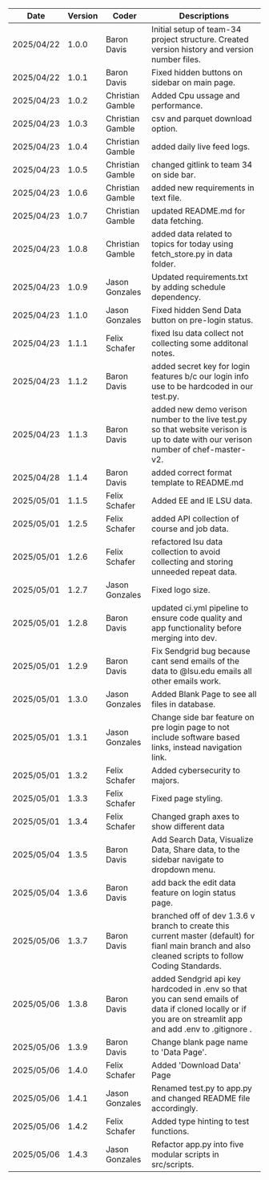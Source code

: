 | Date       | Version | Coder       | Descriptions                                   |
|------------|---------|-------------|------------------------------------------------|
| 2025/04/22 | 1.0.0   | Baron Davis | Initial setup of team-34 project structure. Created version history and version number files. |
| 2025/04/22 | 1.0.1   | Baron Davis | Fixed hidden buttons on sidebar on main page. |
| 2025/04/23 | 1.0.2   | Christian Gamble | Added Cpu ussage and performance. |
| 2025/04/23 | 1.0.3   | Christian Gamble | csv and parquet download option. |
| 2025/04/23 | 1.0.4   | Christian Gamble | added daily live feed logs. |
| 2025/04/23 | 1.0.5   | Christian Gamble | changed gitlink to team 34 on side bar. |
| 2025/04/23 | 1.0.6   | Christian Gamble | added new requirements in text file. |
| 2025/04/23 | 1.0.7   | Christian Gamble | updated README.md for data fetching. |
| 2025/04/23 | 1.0.8   | Christian Gamble | added data related to topics for today using fetch_store.py in data folder. |
| 2025/04/23 | 1.0.9   | Jason Gonzales | Updated requirements.txt by adding schedule dependency. |
| 2025/04/23 | 1.1.0   | Jason Gonzales | Fixed hidden Send Data button on pre-login status. |
| 2025/04/23 | 1.1.1   | Felix Schafer | fixed lsu data collect not collecting some additonal notes. |
| 2025/04/23 | 1.1.2   | Baron Davis | added secret key for login features b/c our login info use to be hardcoded in our test.py. |
| 2025/04/23 | 1.1.3   | Baron Davis | added new demo verison number to the live test.py so that website verison is up to date with our verison number of chef-master-v2. |
| 2025/04/28 | 1.1.4   | Baron Davis | added correct format template to README.md |
| 2025/05/01 | 1.1.5   | Felix Schafer | Added EE and IE LSU data. |
| 2025/05/01 | 1.2.5   | Felix Schafer | added API collection of course and job data. |
| 2025/05/01 | 1.2.6   | Felix Schafer | refactored lsu data collection to avoid collecting and storing unneeded repeat data. |
| 2025/05/01 | 1.2.7   | Jason Gonzales | Fixed logo size. |
| 2025/05/01 | 1.2.8   | Baron Davis | updated ci.yml pipeline to ensure code quality and app functionality before merging into dev. |
| 2025/05/01 | 1.2.9   | Baron Davis | Fix Sendgrid bug because cant send emails of the data to @lsu.edu emails all other emails work. |
| 2025/05/01 | 1.3.0   | Jason Gonzales | Added Blank Page to see all files in database. |
| 2025/05/01 | 1.3.1   | Jason Gonzales | Change side bar feature on pre login page to not include software based links, instead navigation link. |
| 2025/05/01 | 1.3.2   | Felix Schafer | Added cybersecurity to majors. |
| 2025/05/01 | 1.3.3   | Felix Schafer | Fixed page styling. |
| 2025/05/01 | 1.3.4   | Felix Schafer | Changed graph axes to show different data |
| 2025/05/04 | 1.3.5   | Baron Davis | Add Search Data, Visualize Data, Share data, to the sidebar navigate to dropdown menu. |
| 2025/05/04 | 1.3.6   | Baron Davis | add back the edit data feature on login status page. |
| 2025/05/06 | 1.3.7   | Baron Davis | branched off of dev 1.3.6 v branch to create this current master (default) for fianl main branch and also cleaned scripts to follow Coding Standards.  |
| 2025/05/06 | 1.3.8   | Baron Davis | added Sendgrid api key hardcoded in .env so that you can send emails of data if cloned locally or if you are on streamlit app and add .env to .gitignore . |
| 2025/05/06 | 1.3.9   | Baron Davis | Change blank page name to 'Data Page'. |
| 2025/05/06 | 1.4.0   | Felix Schafer | Added 'Download Data' Page |
| 2025/05/06 | 1.4.1   | Jason Gonzales | Renamed test.py to app.py and changed README file accordingly. |
| 2025/05/06 | 1.4.2   | Felix Schafer | Added type hinting to test functions. |
| 2025/05/06 | 1.4.3   | Jason Gonzales | Refactor app.py into five modular scripts in src/scripts. |
